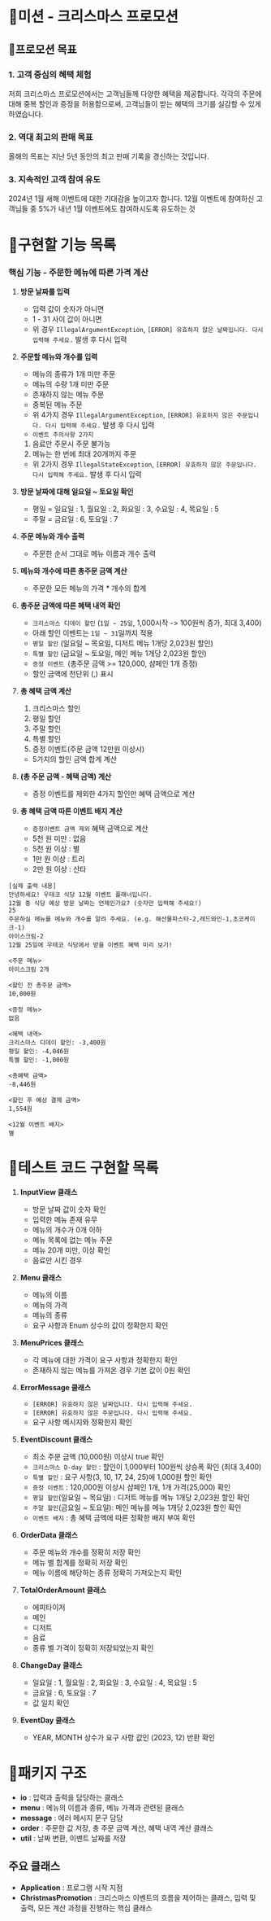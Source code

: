 # 🎁미션 - 크리스마스 프로모션

## 🌟프로모션 목표

### 1. 고객 중심의 혜택 체험

저희 크리스마스 프로모션에서는 고객님들께 다양한 혜택을 제공합니다. 각각의 주문에 대해 중복 할인과 증정을 허용함으로써, 고객님들이 받는 혜택의 크기를 실감할 수 있게 하였습니다.

### 2. 역대 최고의 판매 목표

올해의 목표는 지난 5년 동안의 최고 판매 기록을 경신하는 것입니다.

### 3. 지속적인 고객 참여 유도

2024년 1월 새해 이벤트에 대한 기대감을 높이고자 합니다. 12월 이벤트에 참여하신 고객님들 중 5%가 내년 1월 이벤트에도 참여하시도록 유도하는 것

# 🔧구현할 기능 목록

### 핵심 기능 - 주문한 메뉴에 따른 가격 계산

1. **방문 날짜를 입력**
   - 입력 값이 숫자가 아니면
   - 1 - 31 사이 값이 아니면
   - 위 경우 `IllegalArgumentException`, `[ERROR] 유효하지 않은 날짜입니다. 다시 입력해 주세요.` 발생 후 다시 입력


2. **주문할 메뉴와 개수를 입력**
   - 메뉴의 종류가 1개 미만 주문
   - 메뉴의 수량 1개 미만 주문
   - 존재하지 않는 메뉴 주문
   - 중복된 메뉴 주문
   - 위 4가지 경우 `IllegalArgumentException`, `[ERROR] 유효하지 않은 주문입니다. 다시 입력해 주세요.` 발생 후 다시 입력
   * `이벤트 주의사항 2가지`
   1. 음료만 주문시 주문 불가능
   2. 메뉴는 한 번에 최대 20개까지 주문

   - 위 2가지 경우 `IllegalStateException`, `[ERROR] 유효하지 않은 주문입니다. 다시 입력해 주세요.` 발생 후 다시 입력


3. **방문 날짜에 대해 일요일 ~ 토요일 확인**
   - 평일 = 일요일 : 1, 월요일 : 2, 화요일 : 3, 수요일 : 4, 목요일 : 5
   - 주말 = 금요일 : 6, 토요일 : 7


4. **주문 메뉴와 개수 출력**
   - 주문한 순서 그대로 메뉴 이름과 개수 출력


5. **메뉴와 개수에 따른 총주문 금액 계산**
   - 주문한 모든 메뉴의 가격 * 개수의 합계


6. **총주문 금액에 따른 혜택 내역 확인**
   - `크리스마스 디데이 할인` (`1일 ~ 25일`, 1,000시작 -> 100원씩 증가, 최대 3,400)
   - 아래 할인 이벤트는 `1일 ~ 31`일까지 적용
    - `평일 할인` (일요일 ~ 목요일, 디저트 메뉴 1개당 2,023원 할인)
    - `특별 할인` (금요일 ~ 토요일, 메인 메뉴 1개당 2,023원 할인)
    - `증정 이벤트 `(총주문 금액 >= 120,000, 샴페인 1개 증정)
    - 할인 금액에 천단위 (,) 표시


7. **총 혜택 금액 계산**
   1. 크리스마스 할인
   2. 평일 할인
   3. 주말 할인
   4. 특별 할인
   5. 증정 이벤트(주문 금액 12만원 이상시)
   - 5가지의 할인 금액 합계 계산


8. **(총 주문 금액 - 혜택 금액) 계산**
   - 증정 이벤트를 제외한 4가지 할인만 혜택 금액으로 계산


9. **총 혜택 금액 따른 이벤트 배지 계산**
   - `증정이벤트 금액 제외` 혜택 금액으로 계산
   - 5천 원 미만 : 없음
   - 5천 원 이상 : 별
   - 1만 원 이상 : 트리
   - 2만 원 이상 : 산타

```
[실제 출력 내용]
안녕하세요! 우테코 식당 12월 이벤트 플래너입니다.
12월 중 식당 예상 방문 날짜는 언제인가요? (숫자만 입력해 주세요!)
25
주문하실 메뉴를 메뉴와 개수를 알려 주세요. (e.g. 해산물파스타-2,레드와인-1,초코케이크-1)
아이스크림-2
12월 25일에 우테코 식당에서 받을 이벤트 혜택 미리 보기!

<주문 메뉴>
아이스크림 2개

<할인 전 총주문 금액>
10,000원

<증정 메뉴>
없음

<혜택 내역>
크리스마스 디데이 할인: -3,400원
평일 할인: -4,046원
특별 할인: -1,000원

<총혜택 금액>
-8,446원

<할인 후 예상 결제 금액>
1,554원

<12월 이벤트 배지>
별

```

# 🧪테스트 코드 구현할 목록

1. **InputView 클래스**
   - 방문 날짜 값이 숫자 확인
   - 입력한 메뉴 존재 유무
   - 메뉴의 개수가 0개 이하
   - 메뉴 목록에 없는 메뉴 주문
   - 메뉴 20개 미만, 이상 확인
   - 음료만 시킨 경우

2. **Menu 클래스**
   - 메뉴의 이름
   - 메뉴의 가격
   - 메뉴의 종류
   - 요구 사항과 Enum 상수의 값이 정확한지 확인

3. **MenuPrices 클래스**
   - 각 메뉴에 대한 가격이 요구 사항과 정확한지 확인
   - 존재하지 않는 메뉴를 가져온 경우 기본 값이 0원 확인

4. **ErrorMessage 클래스**
   - `[ERROR] 유효하지 않은 날짜입니다. 다시 입력해 주세요.`
   - `[ERROR] 유효하지 않은 주문입니다. 다시 입력해 주세요.`
   - 요구 사항 메시지와 정확한지 확인

5. **EventDiscount 클래스**
   - 최소 주문 금액 (10,000원) 이상시 true 확인
   - `크리스마스 D-day 할인` : 할인이 1,000부터 100원씩 상승폭 확인 (최대 3,400)
   - `특별 할인` : 요구 사항(3, 10, 17, 24, 25)에 1,000원 할인 확인
   - `증정 이벤트` : 120,000원 이상시 샴페인 1개, 1개 가격(25,000) 확인
   - `평일 할인`(일요일 ~ 목요일) : 디저트 메뉴를 메뉴 1개당 2,023원 할인 확인
   - `주말 할인`(금요일 ~ 토요일): 메인 메뉴를 메뉴 1개당 2,023원 할인 확인
   - `이벤트 배지` : 총 혜택 금액에 따른 정확한 배지 부여 확인

6. **OrderData 클래스**
   - 주문 메뉴와 개수를 정확히 저장 확인
   - 메뉴 별 합계를 정확히 저장 확인
   - 메뉴 이름에 해당하는 종류 정확히 가져오는지 확인

7. **TotalOrderAmount 클래스**
   - 에피타이저
   - 메인
   - 디저트
   - 음료
   - 종류 별 가격이 정확히 저장되었는지 확인

8. **ChangeDay 클래스**
   - 일요일 : 1, 월요일 : 2, 화요일 : 3, 수요일 : 4, 목요일 : 5
   - 금요일 : 6, 토요일 : 7
   - 값 일치 확인

9. **EventDay 클래스**
   - YEAR, MONTH 상수가 요구 사항 값인 (2023, 12) 반환 확인

# 📂패키지 구조
- **io** : 입력과 출력을 담당하는 클래스
- **menu** : 메뉴의 이름과 종류, 메뉴 가격과 관련된 클래스
- **message** : 에러 메시지 문구 담당
- **order** : 주문한 값 저장, 총 주문 금액 계산, 혜택 내역 계산 클래스
- **util** : 날짜 변환, 이벤트 날짜를 저장

## 주요 클래스
- **Application** : 프로그램 시작 지점
- **ChristmasPromotion** : 크리스마스 이벤트의 흐름을 제어하는 클래스, 입력 및 출력, 모든 계산 과정을 진행하는 핵심 클래스